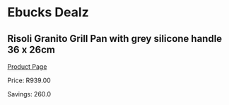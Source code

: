 
# Ebucks Dealz
## Risoli Granito Grill Pan with grey silicone handle 36 x 26cm
[Product Page](https://www.ebucks.com/web/shop/productSelected.do?prodId=1162495967&catId=1157659933)

Price: R939.00

Savings: 260.0


	